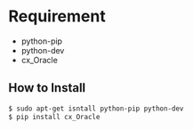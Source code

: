 # Requirement
* python-pip
* python-dev
* cx_Oracle

## How to Install

```sh
$ sudo apt-get isntall python-pip python-dev
$ pip install cx_Oracle
```